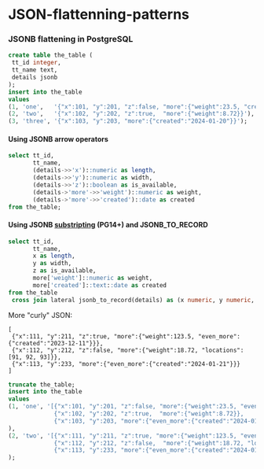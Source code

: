 # JSON-flattenning-patterns
### JSONB flattening in PostgreSQL ###
```sql
create table the_table (
 tt_id integer,
 tt_name text,
 details jsonb
);
insert into the_table 
values
(1, 'one',   '{"x":101, "y":201, "z":false, "more":{"weight":23.5, "created":"2023-12-10"}}'),
(2, 'two',   '{"x":102, "y":202, "z":true,  "more":{"weight":8.72}}'),
(3, 'three', '{"x":103, "y":203, "more":{"created":"2024-01-20"}}');
```
#### Using JSONB arrow operators ####
```sql
select tt_id, 
       tt_name, 
       (details->>'x')::numeric as length, 
       (details->>'y')::numeric as width, 
       (details->>'z')::boolean as is_available,
       (details->'more'->>'weight')::numeric as weight,
       (details->'more'->>'created')::date as created
from the_table;
```
#### Using JSONB [substripting](https://www.postgresql.org/docs/current/datatype-json.html#JSONB-SUBSCRIPTING) (PG14+) and JSONB_TO_RECORD ###
```sql
select tt_id, 
       tt_name, 
       x as length,
       y as width,
       z as is_available,
       more['weight']::numeric as weight,
       more['created']::text::date as created
from the_table
 cross join lateral jsonb_to_record(details) as (x numeric, y numeric, z boolean, more jsonb);
```
More "curly" JSON:

    [
     {"x":111, "y":211, "z":true, "more":{"weight":123.5, "even_more":{"created":"2023-12-11"}}},
     {"x":112, "y":212, "z":false, "more":{"weight":18.72, "locations":[91, 92, 93]}},
     {"x":113, "y":233, "more":{"even_more":{"created":"2024-01-21"}}}
    ]

```sql
truncate the_table;
insert into the_table 
values
(1, 'one', '[{"x":101, "y":201, "z":false, "more":{"weight":23.5, "even_more":{"created":"2023-12-10"}}},
             {"x":102, "y":202, "z":true,  "more":{"weight":8.72}},
             {"x":103, "y":203, "more":{"even_more":{"created":"2024-01-20"}}}]'
),
(2, 'two', '[{"x":111, "y":211, "z":true, "more":{"weight":123.5, "even_more":{"created":"2023-12-11"}}},
             {"x":112, "y":212, "z":false,  "more":{"weight":18.72, "location_ids":[91, 92, 93]}},
             {"x":113, "y":233, "more":{"even_more":{"created":"2024-01-21"}}}]'
);
